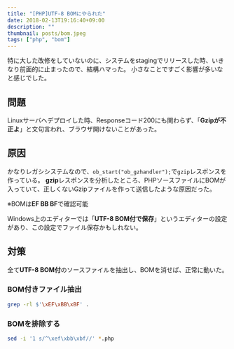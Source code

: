 ```yaml
---
title: "[PHP]UTF-8 BOMにやられた"
date: 2018-02-13T19:16:40+09:00
description: ""
thumbnail: posts/bom.jpeg
tags: ["php", "bom"]
---
```

特に大した改修をしていないのに、システムをstagingでリリースした時、いきなり前面的に止まったので、結構ハマった。
小さなことですごく影響が多いなと感じでした。

## 問題

Linuxサーバへデプロイした時、Responseコード200にも関わらず、「**Gzipが不正よ**」と文句言われ、ブラウザ開けないことがあった。

## 原因
かなりレガシシステムなので、`ob_start("ob_gzhandler");`で`gzip`レスポンスを作っている。
**gzip**レスポンスを分析したところ、PHPソースファイルにBOMが入っていて、正しくないGzipファイルを作って送信したような原因だった。

※BOMは**EF BB BF**で確認可能

Windows上のエディターでは「**UTF-8 BOM付で保存**」というエディターの設定があり、この設定でファイル保存かもしれない。

## 対策
全て**UTF-8 BOM付**のソースファイルを抽出し、BOMを消せば、正常に動いた。

### BOM付きファイル抽出
```sh
grep -rl $'\xEF\xBB\xBF' .
```

### BOMを排除する
```sh
sed -i '1 s/^\xef\xbb\xbf//' *.php
```
